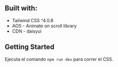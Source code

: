 

## Built with:
- Tailwind CSS ^4.0.8
- AOS - Animate on scroll library
- CDN - daisyui

## Getting Started
Ejecuta el comando `npm run dev` para correr el CSS.



